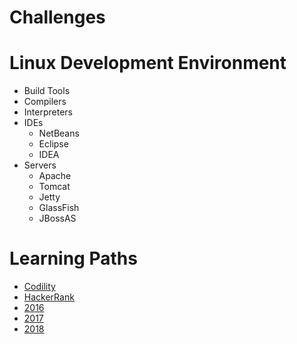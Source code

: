 ﻿Challenges
==========

# Linux Development Environment

- Build Tools
- Compilers
- Interpreters
- IDEs
  - NetBeans
  - Eclipse
  - IDEA
- Servers
  - Apache
  - Tomcat
  - Jetty
  - GlassFish
  - JBossAS

# Learning Paths

- [Codility](https://codility.com/)
- [HackerRank](https://www.hackerrank.com/work)
- [2016](LearningPath/2016.md)
- [2017](LearningPath/2017.md)
- [2018](LearningPath/2018.md)
